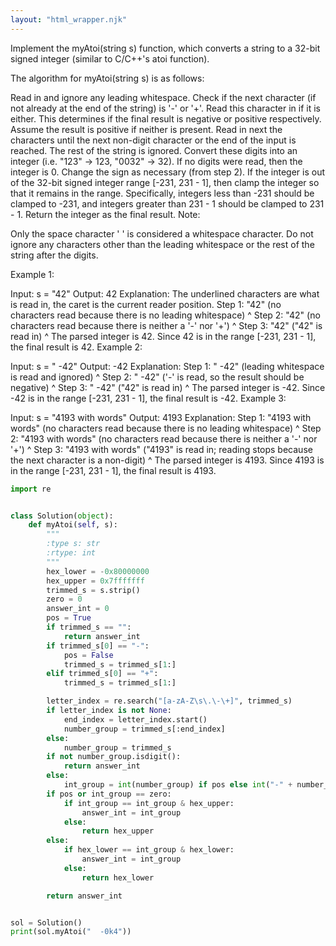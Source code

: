 ```yaml
---
layout: "html_wrapper.njk"
---
```


Implement the myAtoi(string s) function, which converts a string to a 32-bit signed integer (similar to C/C++'s atoi function).

The algorithm for myAtoi(string s) is as follows:

Read in and ignore any leading whitespace.
Check if the next character (if not already at the end of the string) is '-' or '+'. Read this character in if it is either. This determines if the final result is negative or positive respectively. Assume the result is positive if neither is present.
Read in next the characters until the next non-digit character or the end of the input is reached. The rest of the string is ignored.
Convert these digits into an integer (i.e. "123" -> 123, "0032" -> 32). If no digits were read, then the integer is 0. Change the sign as necessary (from step 2).
If the integer is out of the 32-bit signed integer range [-231, 231 - 1], then clamp the integer so that it remains in the range. Specifically, integers less than -231 should be clamped to -231, and integers greater than 231 - 1 should be clamped to 231 - 1.
Return the integer as the final result.
Note:

Only the space character ' ' is considered a whitespace character.
Do not ignore any characters other than the leading whitespace or the rest of the string after the digits.

Example 1:

Input: s = "42"
Output: 42
Explanation: The underlined characters are what is read in, the caret is the current reader position.
Step 1: "42" (no characters read because there is no leading whitespace)
^
Step 2: "42" (no characters read because there is neither a '-' nor '+')
^
Step 3: "42" ("42" is read in)
^
The parsed integer is 42.
Since 42 is in the range [-231, 231 - 1], the final result is 42.
Example 2:

Input: s = "   -42"
Output: -42
Explanation:
Step 1: "   -42" (leading whitespace is read and ignored)
^
Step 2: "   -42" ('-' is read, so the result should be negative)
^
Step 3: "   -42" ("42" is read in)
^
The parsed integer is -42.
Since -42 is in the range [-231, 231 - 1], the final result is -42.
Example 3:

Input: s = "4193 with words"
Output: 4193
Explanation:
Step 1: "4193 with words" (no characters read because there is no leading whitespace)
^
Step 2: "4193 with words" (no characters read because there is neither a '-' nor '+')
^
Step 3: "4193 with words" ("4193" is read in; reading stops because the next character is a non-digit)
^
The parsed integer is 4193.
Since 4193 is in the range [-231, 231 - 1], the final result is 4193.

```python
import re


class Solution(object):
    def myAtoi(self, s):
        """
        :type s: str
        :rtype: int
        """
        hex_lower = -0x80000000
        hex_upper = 0x7fffffff
        trimmed_s = s.strip()
        zero = 0
        answer_int = 0
        pos = True
        if trimmed_s == "":
            return answer_int
        if trimmed_s[0] == "-":
            pos = False
            trimmed_s = trimmed_s[1:]
        elif trimmed_s[0] == "+":
            trimmed_s = trimmed_s[1:]

        letter_index = re.search("[a-zA-Z\s\.\-\+]", trimmed_s)
        if letter_index is not None:
            end_index = letter_index.start()
            number_group = trimmed_s[:end_index]
        else:
            number_group = trimmed_s
        if not number_group.isdigit():
            return answer_int
        else:
            int_group = int(number_group) if pos else int("-" + number_group)
        if pos or int_group == zero:
            if int_group == int_group & hex_upper:
                answer_int = int_group
            else:
                return hex_upper
        else:
            if hex_lower == int_group & hex_lower:
                answer_int = int_group
            else:
                return hex_lower

        return answer_int


sol = Solution()
print(sol.myAtoi("  -0k4"))
```